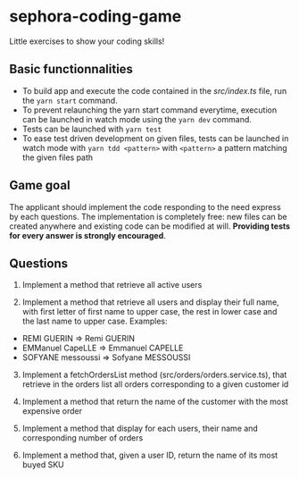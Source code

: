 # sephora-coding-game

Little exercises to show your coding skills!

## Basic functionnalities

- To build app and execute the code contained in the _src/index.ts_ file, run the `yarn start` command.
- To prevent relaunching the yarn start command everytime, execution can be launched in watch mode using the `yarn dev` command.
- Tests can be launched with `yarn test`
- To ease test driven development on given files, tests can be launched in watch mode with `yarn tdd <pattern>` with `<pattern>` a pattern matching the given files path

## Game goal

The applicant should implement the code responding to the need express by each questions. The implementation is completely free: new files can be created anywhere and existing code can be modified at will. **Providing tests for every answer is strongly encouraged**.

## Questions

1. Implement a method that retrieve all active users

2. Implement a method that retrieve all users and display their full name, with first letter of first name to upper case, the rest in lower case and the last name to upper case. Examples:

- REMI GUERIN => Remi GUERIN
- EMManuel CapeLLE => Emmanuel CAPELLE
- SOFYANE messoussi => Sofyane MESSOUSSI

3. Implement a fetchOrdersList method (src/orders/orders.service.ts), that retrieve in the orders list all orders corresponding to a given customer id

4. Implement a method that return the name of the customer with the most expensive order

5. Implement a method that display for each users, their name and corresponding number of orders

6. Implement a method that, given a user ID, return the name of its most buyed SKU
